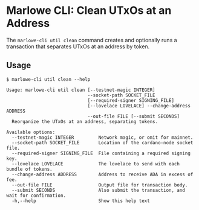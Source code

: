 # Marlowe CLI: Clean UTxOs at an Address

The `marlowe-cli util clean` command creates and optionally runs a transaction that separates UTxOs at an address by token.


## Usage

    $ marlowe-cli util clean --help
    
    Usage: marlowe-cli util clean [--testnet-magic INTEGER]
                                  --socket-path SOCKET_FILE
                                  [--required-signer SIGNING_FILE]
                                  [--lovelace LOVELACE] --change-address ADDRESS
                                  --out-file FILE [--submit SECONDS]
      Reorganize the UTxOs at an address, separating tokens.
    
    Available options:
      --testnet-magic INTEGER         Network magic, or omit for mainnet.
      --socket-path SOCKET_FILE       Location of the cardano-node socket file.
      --required-signer SIGNING_FILE  File containing a required signing key.
      --lovelace LOVELACE             The lovelace to send with each bundle of tokens.
      --change-address ADDRESS        Address to receive ADA in excess of fee.
      --out-file FILE                 Output file for transaction body.
      --submit SECONDS                Also submit the transaction, and wait for confirmation.
      -h,--help                       Show this help text
